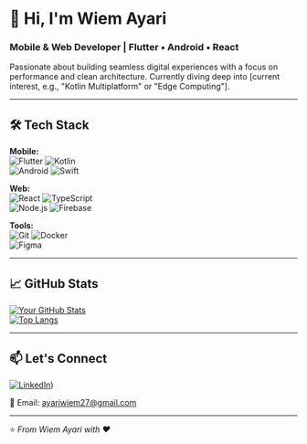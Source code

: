 # 👋 Hi, I'm Wiem Ayari  
### **Mobile & Web Developer** | Flutter • Android • React  

Passionate about building seamless digital experiences with a focus on performance and clean architecture. Currently diving deep into [current interest, e.g., "Kotlin Multiplatform" or "Edge Computing"].  

---

## 🛠️ **Tech Stack**  
**Mobile:**  
![Flutter](https://img.shields.io/badge/Flutter-02569B?style=flat&logo=flutter&logoColor=white)
![Kotlin](https://img.shields.io/badge/Kotlin-7F52FF?style=flat&logo=kotlin&logoColor=white)  
![Android](https://img.shields.io/badge/Android-3DDC84?style=flat&logo=android&logoColor=white)
![Swift](https://img.shields.io/badge/Swift-F05138?style=flat&logo=swift&logoColor=white)  

**Web:**  
![React](https://img.shields.io/badge/React-61DAFB?style=flat&logo=react&logoColor=black)
![TypeScript](https://img.shields.io/badge/TypeScript-3178C6?style=flat&logo=typescript&logoColor=white)  
![Node.js](https://img.shields.io/badge/Node.js-339933?style=flat&logo=node.js&logoColor=white)
![Firebase](https://img.shields.io/badge/Firebase-FFCA28?style=flat&logo=firebase&logoColor=black)  

**Tools:**  
![Git](https://img.shields.io/badge/Git-F05032?style=flat&logo=git&logoColor=white)
![Docker](https://img.shields.io/badge/Docker-2496ED?style=flat&logo=docker&logoColor=white)  
![Figma](https://img.shields.io/badge/Figma-F24E1E?style=flat&logo=figma&logoColor=white)


---

## 📈 **GitHub Stats**  
[![Your GitHub Stats](https://github-readme-stats.vercel.app/api?username=wiemayari&show_icons=true&theme=radical)](https://github.com/wiemayari)  
[![Top Langs](https://github-readme-stats.vercel.app/api/top-langs/?username=wiemayari&layout=compact&theme=radical)](https://github.com/wiemayari)  

---



## 📫 **Let's Connect**  
[![LinkedIn](https://img.shields.io/badge/LinkedIn-0A66C2?style=flat&logo=linkedin&logoColor=white)](https://linkedin.com/in/ayari-wiem-16b671300/))
 
📧 Email: ayariwiem27@gmail.com  

---

⭐ *From Wiem Ayari with ❤️*  
